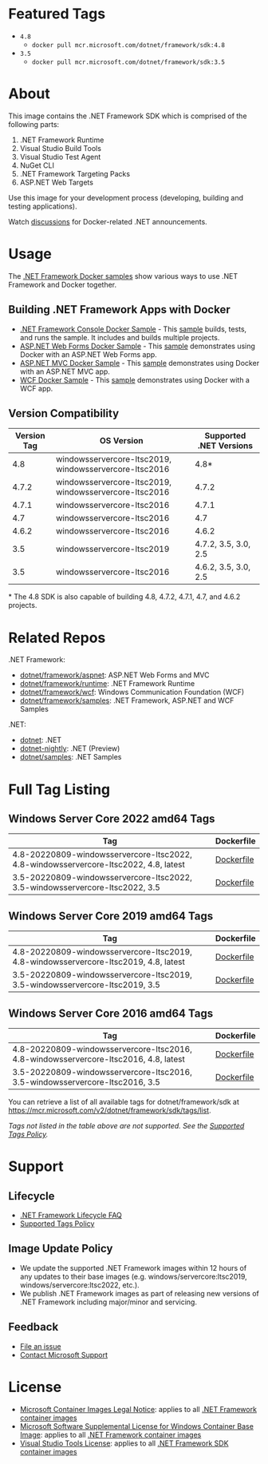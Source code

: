 # Featured Tags

* `4.8`
  * `docker pull mcr.microsoft.com/dotnet/framework/sdk:4.8`
* `3.5`
  * `docker pull mcr.microsoft.com/dotnet/framework/sdk:3.5`

# About

This image contains the .NET Framework SDK which is comprised of the following parts:

1. .NET Framework Runtime
1. Visual Studio Build Tools
1. Visual Studio Test Agent
1. NuGet CLI
1. .NET Framework Targeting Packs
1. ASP.NET Web Targets

Use this image for your development process (developing, building and testing applications).

Watch [discussions](https://github.com/microsoft/dotnet-framework-docker/discussions/categories/announcements) for Docker-related .NET announcements.

# Usage

The [.NET Framework Docker samples](https://github.com/microsoft/dotnet-framework-docker/blob/main/samples/README.md) show various ways to use .NET Framework and Docker together.

## Building .NET Framework Apps with Docker

* [.NET Framework Console Docker Sample](dotnetapp/README.md) - This [sample](dotnetapp/Dockerfile) builds, tests, and runs the sample. It includes and builds multiple projects.
* [ASP.NET Web Forms Docker Sample](aspnetapp/README.md) - This [sample](aspnetapp/Dockerfile) demonstrates using Docker with an ASP.NET Web Forms app.
* [ASP.NET MVC Docker Sample](aspnetmvcapp/README.md) - This [sample](aspnetmvcapp/Dockerfile) demonstrates using Docker with an ASP.NET MVC app.
* [WCF Docker Sample](wcfapp/README.md) - This [sample](wcfapp/) demonstrates using Docker with a WCF app.

## Version Compatibility

Version Tag | OS Version | Supported .NET Versions
-- | -- | --
4.8 | windowsservercore-ltsc2019, windowsservercore-ltsc2016 | 4.8*
4.7.2 | windowsservercore-ltsc2019, windowsservercore-ltsc2016 | 4.7.2
4.7.1 | windowsservercore-ltsc2016 | 4.7.1
4.7 | windowsservercore-ltsc2016 | 4.7
4.6.2 | windowsservercore-ltsc2016 | 4.6.2
3.5 | windowsservercore-ltsc2019 | 4.7.2, 3.5, 3.0, 2.5
3.5 | windowsservercore-ltsc2016 | 4.6.2, 3.5, 3.0, 2.5

\* The 4.8 SDK is also capable of building 4.8, 4.7.2, 4.7.1, 4.7, and 4.6.2 projects.

# Related Repos

.NET Framework:

* [dotnet/framework/aspnet](https://hub.docker.com/_/microsoft-dotnet-framework-aspnet/): ASP.NET Web Forms and MVC
* [dotnet/framework/runtime](https://hub.docker.com/_/microsoft-dotnet-framework-runtime/): .NET Framework Runtime
* [dotnet/framework/wcf](https://hub.docker.com/_/microsoft-dotnet-framework-wcf/): Windows Communication Foundation (WCF)
* [dotnet/framework/samples](https://hub.docker.com/_/microsoft-dotnet-framework-samples/): .NET Framework, ASP.NET and WCF Samples

.NET:

* [dotnet](https://hub.docker.com/_/microsoft-dotnet/): .NET
* [dotnet-nightly](https://hub.docker.com/_/microsoft-dotnet-nightly/): .NET (Preview)
* [dotnet/samples](https://hub.docker.com/_/microsoft-dotnet-samples/): .NET Samples

# Full Tag Listing

## Windows Server Core 2022 amd64 Tags
Tag | Dockerfile
---------| ---------------
4.8-20220809-windowsservercore-ltsc2022, 4.8-windowsservercore-ltsc2022, 4.8, latest | [Dockerfile](https://github.com/microsoft/dotnet-framework-docker/blob/main/src/sdk/4.8/windowsservercore-ltsc2022/Dockerfile)
3.5-20220809-windowsservercore-ltsc2022, 3.5-windowsservercore-ltsc2022, 3.5 | [Dockerfile](https://github.com/microsoft/dotnet-framework-docker/blob/main/src/sdk/3.5/windowsservercore-ltsc2022/Dockerfile)

## Windows Server Core 2019 amd64 Tags
Tag | Dockerfile
---------| ---------------
4.8-20220809-windowsservercore-ltsc2019, 4.8-windowsservercore-ltsc2019, 4.8, latest | [Dockerfile](https://github.com/microsoft/dotnet-framework-docker/blob/main/src/sdk/4.8/windowsservercore-ltsc2019/Dockerfile)
3.5-20220809-windowsservercore-ltsc2019, 3.5-windowsservercore-ltsc2019, 3.5 | [Dockerfile](https://github.com/microsoft/dotnet-framework-docker/blob/main/src/sdk/3.5/windowsservercore-ltsc2019/Dockerfile)

## Windows Server Core 2016 amd64 Tags
Tag | Dockerfile
---------| ---------------
4.8-20220809-windowsservercore-ltsc2016, 4.8-windowsservercore-ltsc2016, 4.8, latest | [Dockerfile](https://github.com/microsoft/dotnet-framework-docker/blob/main/src/sdk/4.8/windowsservercore-ltsc2016/Dockerfile)
3.5-20220809-windowsservercore-ltsc2016, 3.5-windowsservercore-ltsc2016, 3.5 | [Dockerfile](https://github.com/microsoft/dotnet-framework-docker/blob/main/src/sdk/3.5/windowsservercore-ltsc2016/Dockerfile)

You can retrieve a list of all available tags for dotnet/framework/sdk at https://mcr.microsoft.com/v2/dotnet/framework/sdk/tags/list.
<!--End of generated tags-->

*Tags not listed in the table above are not supported. See the [Supported Tags Policy](https://github.com/microsoft/dotnet-framework-docker/blob/main/documentation/supported-tags.md).*

# Support

## Lifecycle

* [.NET Framework Lifecycle FAQ](https://support.microsoft.com/help/17455/lifecycle-faq-net-framework)
* [Supported Tags Policy](https://github.com/microsoft/dotnet-framework-docker/blob/main/documentation/supported-tags.md)

## Image Update Policy

* We update the supported .NET Framework images within 12 hours of any updates to their base images (e.g. windows/servercore:ltsc2019, windows/servercore:ltsc2022, etc.).
* We publish .NET Framework images as part of releasing new versions of .NET Framework including major/minor and servicing.

## Feedback

* [File an issue](https://github.com/microsoft/dotnet-framework-docker/issues/new/choose)
* [Contact Microsoft Support](https://support.microsoft.com/contactus/)

# License

* [Microsoft Container Images Legal Notice](https://aka.ms/mcr/osslegalnotice): applies to all [.NET Framework container images](https://hub.docker.com/_/microsoft-dotnet-framework/)
* [Microsoft Software Supplemental License for Windows Container Base Image](https://hub.docker.com/_/microsoft-windows-servercore/): applies to all [.NET Framework container images](https://hub.docker.com/_/microsoft-dotnet-framework/)
* [Visual Studio Tools License](https://visualstudio.microsoft.com/license-terms/mlt031519/): applies to all [.NET Framework SDK container images](https://hub.docker.com/_/microsoft-dotnet-framework-sdk/)
